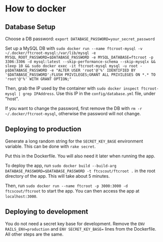 # How to docker

## Database Setup

Choose a DB password: `export DATABASE_PASSWORD=your_secret_password`

Set up a MySQL DB with `sudo docker run --name ftcroot-mysql -v ~/.docker/ftcroot-mysql:/var/lib/mysql -e MYSQL_ROOT_PASSWORD=$DATABASE_PASSWORD -e MYSQL_DATABASE=ftcroot -p 3306:3306 -d mysql:latest --skip-performance-schema --skip-mysqlx && sleep 10 && sudo docker exec -it ftcroot-mysql mysql -u root -p$DATABASE_PASSWORD -e "ALTER USER 'root'@'%' IDENTIFIED BY '$DATABASE_PASSWORD';FLUSH PRIVILEGES;GRANT ALL PRIVILEGES ON *.* TO 'root'@'%' WITH GRANT OPTION;"`

Then, grab the IP used by the container with `sudo docker inspect ftcroot-mysql | grep IPAddress`.  Use this IP in the `config/database.yml` file, under "host".

If you want to change the password, first remove the DB with `rm -r ~/.docker/ftcroot-mysql`, otherwise the password will not change.

## Deploying to production

Generate a long random string for the `SECRET_KEY_BASE` environment variable.  This can be done with `rake secret`.

Put this in the Dockerfile. You will also need it later when running the app.

To deploy the app, run `sudo docker build --build-arg DATABASE_PASSWORD=$DATABASE_PASSWORD -t ftcscout/ftcroot .` in the root directory of the app. This will take about 5 minutes.

Then, run `sudo docker run --name ftcroot -p 3000:3000 -d ftcscout/ftcroot` to start the app.  You can then access the app at `localhost:3000`.

## Deploying to development

You do not need a secret key base for development.
Remove the `ENV RAILS_ENV=production` and `ENV SECRET_KEY_BASE=` lines from the Dockerfile.  All other steps are the same.
